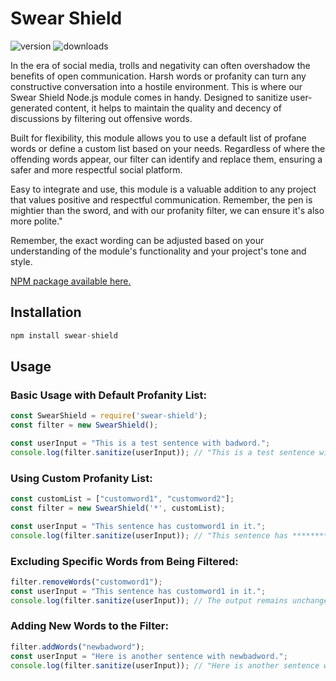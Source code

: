# Swear Shield
![version](https://img.shields.io/npm/v/swear-shield.svg)
![downloads](https://img.shields.io/npm/dm/swear-shield.svg)

In the era of social media, trolls and negativity can often overshadow the benefits of open communication. Harsh words or profanity can turn any constructive conversation into a hostile environment. This is where our Swear Shield Node.js module comes in handy. Designed to sanitize user-generated content, it helps to maintain the quality and decency of discussions by filtering out offensive words.

Built for flexibility, this module allows you to use a default list of profane words or define a custom list based on your needs. Regardless of where the offending words appear, our filter can identify and replace them, ensuring a safer and more respectful social platform.

Easy to integrate and use, this module is a valuable addition to any project that values positive and respectful communication. Remember, the pen is mightier than the sword, and with our profanity filter, we can ensure it's also more polite."

Remember, the exact wording can be adjusted based on your understanding of the module's functionality and your project's tone and style.

[NPM package available here.](https://www.npmjs.com/package/swear-shield)

## Installation
```javascript
npm install swear-shield
```

## Usage

### Basic Usage with Default Profanity List:
```javascript
const SwearShield = require('swear-shield');
const filter = new SwearShield();

const userInput = "This is a test sentence with badword.";
console.log(filter.sanitize(userInput)); // "This is a test sentence with *******."
```

### Using Custom Profanity List:
```javascript
const customList = ["customword1", "customword2"];
const filter = new SwearShield('*', customList);

const userInput = "This sentence has customword1 in it.";
console.log(filter.sanitize(userInput)); // "This sentence has ********** in it."

```

### Excluding Specific Words from Being Filtered:
```javascript
filter.removeWords("customword1");
const userInput = "This sentence has customword1 in it.";
console.log(filter.sanitize(userInput)); // The output remains unchanged

```

### Adding New Words to the Filter:
```javascript
filter.addWords("newbadword");
const userInput = "Here is another sentence with newbadword.";
console.log(filter.sanitize(userInput)); // "Here is another sentence with *********."

```
